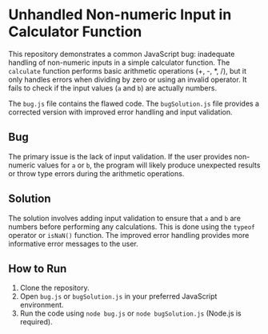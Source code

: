# Unhandled Non-numeric Input in Calculator Function

This repository demonstrates a common JavaScript bug: inadequate handling of non-numeric inputs in a simple calculator function. The `calculate` function performs basic arithmetic operations (+, -, *, /), but it only handles errors when dividing by zero or using an invalid operator.  It fails to check if the input values (`a` and `b`) are actually numbers.

The `bug.js` file contains the flawed code. The `bugSolution.js` file provides a corrected version with improved error handling and input validation.

## Bug
The primary issue is the lack of input validation.  If the user provides non-numeric values for `a` or `b`, the program will likely produce unexpected results or throw type errors during the arithmetic operations.

## Solution
The solution involves adding input validation to ensure that `a` and `b` are numbers before performing any calculations.  This is done using the `typeof` operator or `isNaN()` function.  The improved error handling provides more informative error messages to the user.

## How to Run
1. Clone the repository.
2. Open `bug.js` or `bugSolution.js` in your preferred JavaScript environment.
3. Run the code using `node bug.js` or `node bugSolution.js` (Node.js is required).